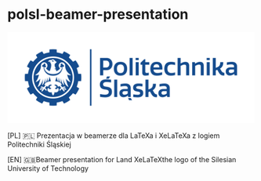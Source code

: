 # polsl-beamer-presentation

![Politechnika Śląska](politechnika_sl_logo_poziom_pl_rgb.png)

[PL] 🇵🇱 Prezentacja w beamerze dla LaTeXa i XeLaTeXa z logiem Politechniki Śląskiej

[EN] 🇬🇧󠁧Beamer presentation for󠁢󠁥󠁮󠁧󠁿 Land XeLaTeXthe logo of the Silesian University of Technology 

